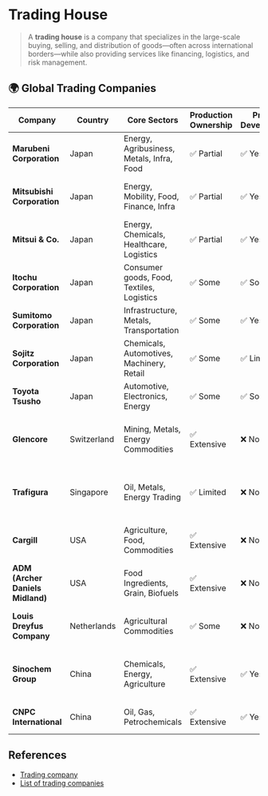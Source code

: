 # Trading House

> A **trading house** is a company that specializes in the large-scale buying, selling, and distribution of goods—often across international borders—while also providing services like financing, logistics, and risk management.

## 🌍 Global Trading Companies

| Company                          | Country     | Core Sectors                              | Production Ownership | Project Development | Multi-Sector Diversification | Notes                                               |
| -------------------------------- | ----------- | ----------------------------------------- | -------------------- | ------------------- | ---------------------------- | --------------------------------------------------- |
| **Marubeni Corporation**         | Japan       | Energy, Agribusiness, Metals, Infra, Food | ✅ Partial            | ✅ Yes               | ✅ Yes                        | Typical *sōgō shōsha*, global integrator            |
| **Mitsubishi Corporation**       | Japan       | Energy, Mobility, Food, Finance, Infra    | ✅ Partial            | ✅ Yes               | ✅ Yes                        | Largest Japanese trading house                      |
| **Mitsui & Co.**                 | Japan       | Energy, Chemicals, Healthcare, Logistics  | ✅ Partial            | ✅ Yes               | ✅ Yes                        | Known for financial innovation and LNG              |
| **Itochu Corporation**           | Japan       | Consumer goods, Food, Textiles, Logistics | ✅ Some               | ✅ Some              | ✅ Yes                        | Strong in B2C, retail, and food systems             |
| **Sumitomo Corporation**         | Japan       | Infrastructure, Metals, Transportation    | ✅ Some               | ✅ Yes               | ✅ Yes                        | Historical link to Sumitomo Group                   |
| **Sojitz Corporation**           | Japan       | Chemicals, Automotives, Machinery, Retail | ✅ Some               | ✅ Limited           | ✅ Yes                        | Leaner, more agile sōgō shōsha                      |
| **Toyota Tsusho**                | Japan       | Automotive, Electronics, Energy           | ✅ Some               | ✅ Some              | ✅ Yes                        | Trading arm of Toyota Group                         |
| **Glencore**                     | Switzerland | Mining, Metals, Energy Commodities        | ✅ Extensive          | ❌ No                | ❌ Focused                    | Major mining and oil assets; raw materials trader   |
| **Trafigura**                    | Singapore   | Oil, Metals, Energy Trading               | ✅ Limited            | ❌ No                | ❌ Focused                    | Trading focus; logistics and storage infrastructure |
| **Cargill**                      | USA         | Agriculture, Food, Commodities            | ✅ Extensive          | ❌ No                | ❌ Agri-focused               | Privately held; global food supply powerhouse       |
| **ADM (Archer Daniels Midland)** | USA         | Food Ingredients, Grain, Biofuels         | ✅ Extensive          | ❌ No                | ❌ Agri-focused               | Vertically integrated from field to food            |
| **Louis Dreyfus Company**        | Netherlands | Agricultural Commodities                  | ✅ Some               | ❌ No                | ❌ Agri-focused               | One of the ABCD commodity firms                     |
| **Sinochem Group**               | China       | Chemicals, Energy, Agriculture            | ✅ Extensive          | ✅ Yes               | ✅ Yes                        | State-owned; strategic industrial operator          |
| **CNPC International**           | China       | Oil, Gas, Petrochemicals                  | ✅ Extensive          | ✅ Yes               | ❌ Focused                    | Energy state giant; global oil assets               |

## References

- [Trading company](https://en.wikipedia.org/wiki/Trading_company)
- [List of trading companies](https://en.wikipedia.org/wiki/List_of_trading_companies)
